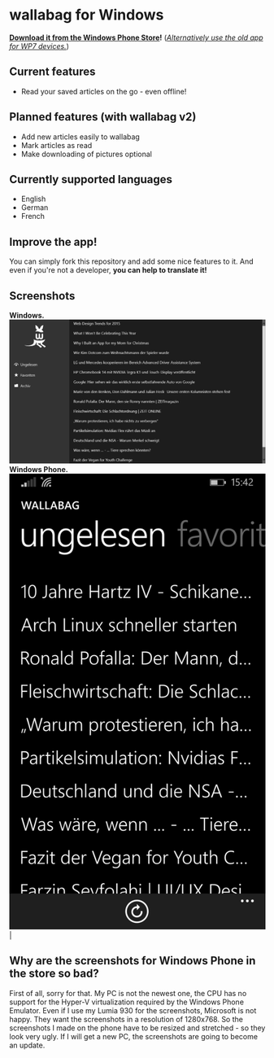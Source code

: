 wallabag for Windows
================
**[Download it from the Windows Phone Store](http://www.windowsphone.com/en-US/store/app/wallabag/d5226cf1-f422-4e00-996c-88e9c5233332)!**
(*[Alternatively use the old app for WP7 devices.](http://www.windowsphone.com/en-us/store/app/wallabag/ff890514-348c-4d0b-9b43-153fff3f7450)*)

## Current features
- Read your saved articles on the go - even offline!

## Planned features (with wallabag v2)
- Add new articles easily to wallabag
- Mark articles as read
- Make downloading of pictures optional

## Currently supported languages
- English
- German
- French

## Improve the app!
You can simply fork this repository and add some nice features to it.
And even if you're not a developer, **you can help to translate it!**


## Screenshots
**Windows.**
![Main page on Windows](additional/screenshots/desktop/mainpage.png)
**Windows Phone.**
![Main page on Windows Phone](additional/screenshots/phone/mainpage.png)|

## Why are the screenshots for Windows Phone in the store so bad?
First of all, sorry for that. My PC is not the newest one, the CPU has no support for the Hyper-V virtualization required by the Windows Phone Emulator.
Even if I use my Lumia 930 for the screenshots, Microsoft is not happy. They want the screenshots in a resolution of 1280x768. So the screenshots I made on the phone have to be resized and stretched - so they look very ugly.
If I will get a new PC, the screenshots are going to become an update.
